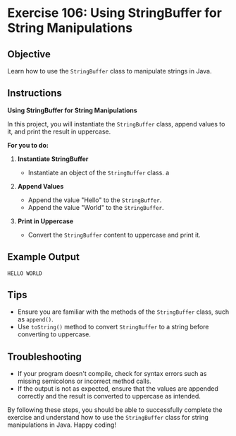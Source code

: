 # Exercise 106: Using StringBuffer for String Manipulations

## Objective
Learn how to use the `StringBuffer` class to manipulate strings in Java.

## Instructions

**Using StringBuffer for String Manipulations**

In this project, you will instantiate the `StringBuffer` class, append values to it, and print the result in uppercase.

**For you to do:**

1. **Instantiate StringBuffer**
    - Instantiate an object of the `StringBuffer` class.
a
2. **Append Values**
    - Append the value "Hello" to the `StringBuffer`.
    - Append the value "World" to the `StringBuffer`.

3. **Print in Uppercase**
    - Convert the `StringBuffer` content to uppercase and print it.

## Example Output
```
HELLO WORLD
```

## Tips
- Ensure you are familiar with the methods of the `StringBuffer` class, such as `append()`.
- Use `toString()` method to convert `StringBuffer` to a string before converting to uppercase.

## Troubleshooting
- If your program doesn't compile, check for syntax errors such as missing semicolons or incorrect method calls.
- If the output is not as expected, ensure that the values are appended correctly and the result is converted to uppercase as intended.

By following these steps, you should be able to successfully complete the exercise and understand how to use the `StringBuffer` class for string manipulations in Java. Happy coding!

